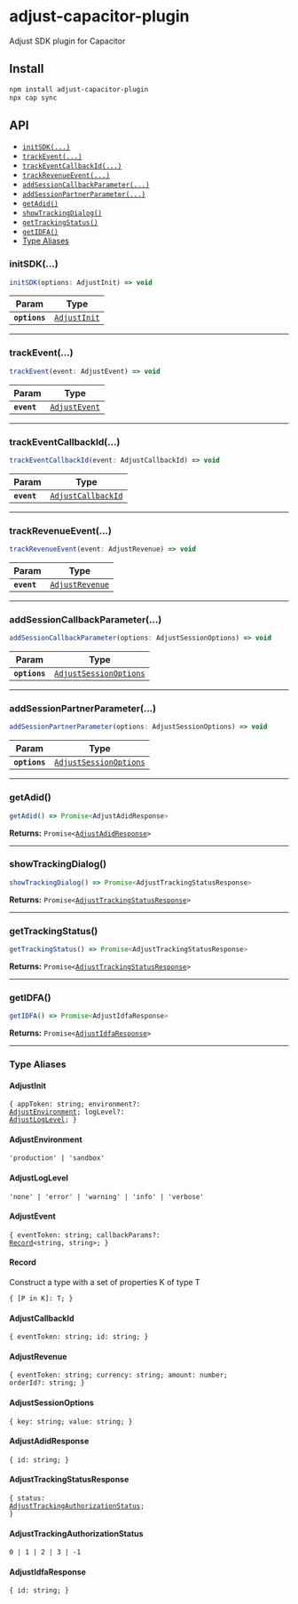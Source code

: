 # adjust-capacitor-plugin

Adjust SDK plugin for Capacitor

## Install

```bash
npm install adjust-capacitor-plugin
npx cap sync
```

## API

<docgen-index>

* [`initSDK(...)`](#initsdk)
* [`trackEvent(...)`](#trackevent)
* [`trackEventCallbackId(...)`](#trackeventcallbackid)
* [`trackRevenueEvent(...)`](#trackrevenueevent)
* [`addSessionCallbackParameter(...)`](#addsessioncallbackparameter)
* [`addSessionPartnerParameter(...)`](#addsessionpartnerparameter)
* [`getAdid()`](#getadid)
* [`showTrackingDialog()`](#showtrackingdialog)
* [`getTrackingStatus()`](#gettrackingstatus)
* [`getIDFA()`](#getidfa)
* [Type Aliases](#type-aliases)

</docgen-index>

<docgen-api>
<!--Update the source file JSDoc comments and rerun docgen to update the docs below-->

### initSDK(...)

```typescript
initSDK(options: AdjustInit) => void
```

| Param         | Type                                              |
| ------------- | ------------------------------------------------- |
| **`options`** | <code><a href="#adjustinit">AdjustInit</a></code> |

--------------------


### trackEvent(...)

```typescript
trackEvent(event: AdjustEvent) => void
```

| Param       | Type                                                |
| ----------- | --------------------------------------------------- |
| **`event`** | <code><a href="#adjustevent">AdjustEvent</a></code> |

--------------------


### trackEventCallbackId(...)

```typescript
trackEventCallbackId(event: AdjustCallbackId) => void
```

| Param       | Type                                                          |
| ----------- | ------------------------------------------------------------- |
| **`event`** | <code><a href="#adjustcallbackid">AdjustCallbackId</a></code> |

--------------------


### trackRevenueEvent(...)

```typescript
trackRevenueEvent(event: AdjustRevenue) => void
```

| Param       | Type                                                    |
| ----------- | ------------------------------------------------------- |
| **`event`** | <code><a href="#adjustrevenue">AdjustRevenue</a></code> |

--------------------


### addSessionCallbackParameter(...)

```typescript
addSessionCallbackParameter(options: AdjustSessionOptions) => void
```

| Param         | Type                                                                  |
| ------------- | --------------------------------------------------------------------- |
| **`options`** | <code><a href="#adjustsessionoptions">AdjustSessionOptions</a></code> |

--------------------


### addSessionPartnerParameter(...)

```typescript
addSessionPartnerParameter(options: AdjustSessionOptions) => void
```

| Param         | Type                                                                  |
| ------------- | --------------------------------------------------------------------- |
| **`options`** | <code><a href="#adjustsessionoptions">AdjustSessionOptions</a></code> |

--------------------


### getAdid()

```typescript
getAdid() => Promise<AdjustAdidResponse>
```

**Returns:** <code>Promise&lt;<a href="#adjustadidresponse">AdjustAdidResponse</a>&gt;</code>

--------------------


### showTrackingDialog()

```typescript
showTrackingDialog() => Promise<AdjustTrackingStatusResponse>
```

**Returns:** <code>Promise&lt;<a href="#adjusttrackingstatusresponse">AdjustTrackingStatusResponse</a>&gt;</code>

--------------------


### getTrackingStatus()

```typescript
getTrackingStatus() => Promise<AdjustTrackingStatusResponse>
```

**Returns:** <code>Promise&lt;<a href="#adjusttrackingstatusresponse">AdjustTrackingStatusResponse</a>&gt;</code>

--------------------


### getIDFA()

```typescript
getIDFA() => Promise<AdjustIdfaResponse>
```

**Returns:** <code>Promise&lt;<a href="#adjustidfaresponse">AdjustIdfaResponse</a>&gt;</code>

--------------------


### Type Aliases


#### AdjustInit

<code>{ appToken: string; environment?: <a href="#adjustenvironment">AdjustEnvironment</a>; logLevel?: <a href="#adjustloglevel">AdjustLogLevel</a>; }</code>


#### AdjustEnvironment

<code>'production' | 'sandbox'</code>


#### AdjustLogLevel

<code>'none' | 'error' | 'warning' | 'info' | 'verbose'</code>


#### AdjustEvent

<code>{ eventToken: string; callbackParams?: <a href="#record">Record</a>&lt;string, string&gt;; }</code>


#### Record

Construct a type with a set of properties K of type T

<code>{ [P in K]: T; }</code>


#### AdjustCallbackId

<code>{ eventToken: string; id: string; }</code>


#### AdjustRevenue

<code>{ eventToken: string; currency: string; amount: number; orderId?: string; }</code>


#### AdjustSessionOptions

<code>{ key: string; value: string; }</code>


#### AdjustAdidResponse

<code>{ id: string; }</code>


#### AdjustTrackingStatusResponse

<code>{ status: <a href="#adjusttrackingauthorizationstatus">AdjustTrackingAuthorizationStatus</a>; }</code>


#### AdjustTrackingAuthorizationStatus

<code>0 | 1 | 2 | 3 | -1</code>


#### AdjustIdfaResponse

<code>{ id: string; }</code>

</docgen-api>
